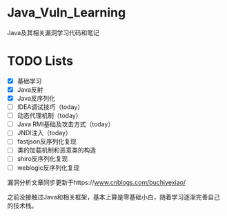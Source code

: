 # Java_Vuln_Learning
Java及其相关漏洞学习代码和笔记
# TODO Lists

- [x] 基础学习
- [x] Java反射
- [x] Java反序列化
- [ ] IDEA调试技巧（today）
- [ ] 动态代理机制（today）
- [ ] Java RMI基础及攻击方式（today）
- [ ] JNDI注入（today）
- [ ] fastjson反序列化复现
- [ ] 类的加载机制和恶意类的构造
- [ ] shiro反序列化复现
- [ ] weblogic反序列化复现

漏洞分析文章同步更新于https://www.cnblogs.com/buchiyexiao/

之前没接触过Java和相关框架，基本上算是零基础小白，随着学习逐渐完善自己的技术栈。
